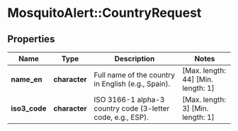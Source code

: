 # MosquitoAlert::CountryRequest


## Properties
Name | Type | Description | Notes
------------ | ------------- | ------------- | -------------
**name_en** | **character** | Full name of the country in English (e.g., Spain). | [Max. length: 44] [Min. length: 1] 
**iso3_code** | **character** | ISO 3166-1 alpha-3 country code (3-letter code, e.g., ESP). | [Max. length: 3] [Min. length: 1] 


